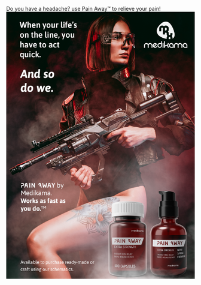 
Do you have a headache? use Pain Away™ to relieve your pain!
![my image](/resources/lore/pain%20away%20ad.png)

